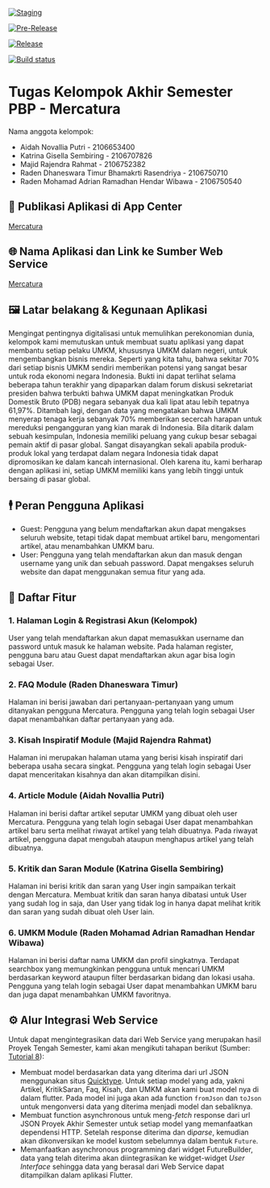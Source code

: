 [![Staging](https://github.com/AdrianRamadhan27/mercatura_mobile/actions/workflows/staging.yml/badge.svg?branch=staging)](https://github.com/AdrianRamadhan27/mercatura_mobile/actions/workflows/staging.yml)

[![Pre-Release](https://github.com/AdrianRamadhan27/mercatura_mobile/actions/workflows/pre-release.yml/badge.svg?branch=main)](https://github.com/AdrianRamadhan27/mercatura_mobile/actions/workflows/pre-release.yml)

[![Release](https://github.com/AdrianRamadhan27/mercatura_mobile/actions/workflows/release.yml/badge.svg?branch=main)](https://github.com/AdrianRamadhan27/mercatura_mobile/actions/workflows/release.yml)

[![Build status](https://build.appcenter.ms/v0.1/apps/bd9aa5e5-8f5a-463b-9eb5-a901b274c59b/branches/main/badge)](https://appcenter.ms)

# Tugas Kelompok Akhir Semester PBP - Mercatura

Nama anggota kelompok:
- Aidah Novallia Putri - 2106653400
- Katrina Gisella Sembiring - 2106707826
- Majid Rajendra Rahmat - 2106752382
- Raden Dhaneswara Timur Bhamakrti Rasendriya - 2106750710
- Raden Mohamad Adrian Ramadhan Hendar Wibawa - 2106750540

## 📱 Publikasi Aplikasi di App Center
[Mercatura](https://install.appcenter.ms/orgs/mercatura_mobile/apps/mercatura/distribution_groups/public)

## 🌐 Nama Aplikasi dan Link ke Sumber Web Service
[Mercatura](https://mercatura-id.up.railway.app)


## 🖼 Latar belakang & Kegunaan Aplikasi
Mengingat pentingnya digitalisasi untuk memulihkan perekonomian dunia, kelompok kami memutuskan untuk membuat suatu aplikasi yang dapat membantu setiap pelaku UMKM, khususnya UMKM dalam negeri, untuk mengembangkan bisnis mereka. Seperti yang kita tahu, bahwa sekitar 70% dari setiap bisnis UMKM sendiri memberikan potensi yang sangat besar untuk roda ekonomi negara Indonesia. Bukti ini dapat terlihat selama beberapa tahun terakhir yang dipaparkan dalam forum diskusi sekretariat presiden bahwa terbukti bahwa UMKM dapat meningkatkan Produk Domestik Bruto (PDB) negara sebanyak dua kali lipat atau lebih tepatnya 61,97%. Ditambah lagi, dengan data yang mengatakan bahwa UMKM menyerap tenaga kerja sebanyak 70% memberikan secercah harapan untuk mereduksi pengangguran yang kian marak di Indonesia. Bila ditarik dalam sebuah kesimpulan, Indonesia memiliki peluang yang cukup besar sebagai pemain aktif di pasar global. Sangat disayangkan sekali apabila produk-produk lokal yang terdapat dalam negara Indonesia tidak dapat dipromosikan ke dalam kancah internasional. Oleh karena itu, kami berharap dengan aplikasi ini, setiap UMKM memiliki kans yang lebih tinggi  untuk bersaing di pasar global. 


## 🕴 Peran Pengguna Aplikasi
- Guest: Pengguna yang belum mendaftarkan akun dapat mengakses seluruh website, tetapi tidak dapat membuat artikel baru, mengomentari artikel, atau menambahkan UMKM baru.
- User: Pengguna yang telah mendaftarkan akun dan masuk dengan username yang unik dan sebuah password. Dapat mengakses seluruh website dan dapat menggunakan semua fitur yang ada.


## 📲 Daftar Fitur

### 1. Halaman Login & Registrasi Akun (Kelompok)
User yang telah mendaftarkan akun dapat memasukkan username dan password untuk masuk ke halaman website. Pada halaman register, pengguna baru atau Guest dapat mendaftarkan akun agar bisa login sebagai User.

### 2. FAQ Module (Raden Dhaneswara Timur)
Halaman ini berisi jawaban dari pertanyaan-pertanyaan yang umum ditanyakan pengguna Mercatura. Pengguna yang telah login sebagai User dapat menambahkan daftar pertanyaan yang ada.

### 3. Kisah Inspiratif Module (Majid Rajendra Rahmat)
Halaman ini merupakan halaman utama yang berisi kisah inspiratif dari beberapa usaha secara singkat. Pengguna yang telah login sebagai User dapat menceritakan kisahnya dan akan ditampilkan disini. 

### 4. Article Module (Aidah Novallia Putri)
Halaman ini berisi daftar artikel seputar UMKM yang dibuat oleh user Mercatura. Pengguna yang telah login sebagai User dapat menambahkan artikel baru serta melihat riwayat artikel yang telah dibuatnya. Pada riwayat artikel, pengguna dapat mengubah ataupun menghapus artikel yang telah dibuatnya.

### 5. Kritik dan Saran Module (Katrina Gisella Sembiring)
Halaman ini berisi kritik dan saran yang User ingin sampaikan terkait dengan Mercatura. Membuat kritik dan saran hanya dibatasi untuk User yang sudah log in saja, dan User yang tidak log in hanya dapat melihat kritik dan saran yang sudah dibuat oleh User lain.

### 6. UMKM Module (Raden Mohamad Adrian Ramadhan Hendar Wibawa)
Halaman ini berisi daftar nama UMKM dan profil singkatnya. Terdapat searchbox yang memungkinkan pengguna untuk mencari UMKM berdasarkan keyword ataupun filter berdasarkan bidang dan lokasi usaha. Pengguna yang telah login sebagai User dapat menambahkan UMKM baru dan juga dapat menambahkan UMKM favoritnya. 


## ⚙ Alur Integrasi Web Service
Untuk dapat mengintegrasikan data dari Web Service yang merupakan hasil Proyek Tengah Semester, kami akan mengikuti tahapan berikut (Sumber: [Tutorial 8](https://pbp-fasilkom-ui.github.io/ganjil-2023/assignments/tutorial/tutorial-8#tutorial-menambahkan-dependensi-http)):
- Membuat model berdasarkan data yang diterima dari url JSON menggunakan situs [Quicktype](https://app.quicktype.io/). Untuk setiap model yang ada, yakni Artikel, KritikSaran, Faq, Kisah, dan UMKM akan kami buat model nya di dalam flutter. Pada model ini juga akan ada function `fromJson` dan `toJson` untuk mengonversi data yang diterima menjadi model dan sebaliknya.
- Membuat function asynchronous untuk meng-*fetch* response dari url JSON Proyek Akhir Semester untuk setiap model yang memanfaatkan dependensi HTTP. Setelah response diterima dan di*parse*, kemudian akan dikonversikan ke model kustom sebelumnya dalam bentuk `Future`.
- Memanfaatkan asynchronous programming dari widget FutureBuilder, data yang telah diterima akan diintegrasikan ke widget-widget *User Interface* sehingga data yang berasal dari Web Service dapat ditampilkan dalam aplikasi Flutter. 

